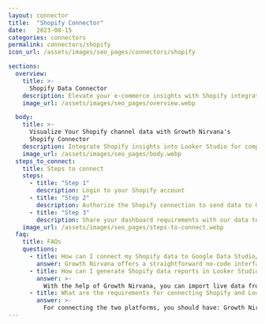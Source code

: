 ```yaml
---
layout: connector
title:  "Shopify Connector"
date:   2023-08-15
categories: connectors
permalink: connectors/shopify
icon_url: /assets/images/seo_pages/connectors/shopify

sections:
  overview:
    title: >-
      Shopify Data Connector
    description: Elevate your e-commerce insights with Shopify integration. Seamlessly merge e-commerce data from Shopify with Looker Studio's analytical capabilities, unlocking insights that drive online sales strategies, customer journeys, and operational excellence.
    image_url: /assets/images/seo_pages/overview.webp

  body:
    title: >-
      Visualize Your Shopify channel data with Growth Nirvana's
      Shopify Connector
    description: Integrate Shopify insights into Looker Studio for comprehensive e-commerce analytics that guide your online retail strategies.
    image_url: /assets/images/seo_pages/body.webp
  steps_to_connect:
    title: Steps to connect
    steps:
      - title: "Step 1"
        description: Login to your Shopify account
      - title: "Step 2"
        description: Authorize the Shopify connection to send data to Growth Nirvana
      - title: "Step 3"
        description: Share your dashboard requirements with our data team. We will build the report for you.
    image_url: /assets/images/seo_pages/steps-to-connect.webp
  faq:
    title: FAQs
    questions:
      - title: How can I connect my Shopify data to Google Data Studio/Looker Studio?
        answer: Growth Nirvana offers a straightforward no-code interface to connect to Shopify data sources.
      - title: How can I generate Shopify data reports in Looker Studio?
        answer: >-
          With the help of Growth Nirvana, you can import live data from Shopify into Looker Studio. These data can be viewed in charts, tables, and dashboards to generate branded reports that can be shared instantly.
      - title: What are the requirements for connecting Shopify and Looker Studio?
        answer: >-
          For connecting the two platforms, you should have: Growth Nirvana Account and Shopify Ads Account
---
```

